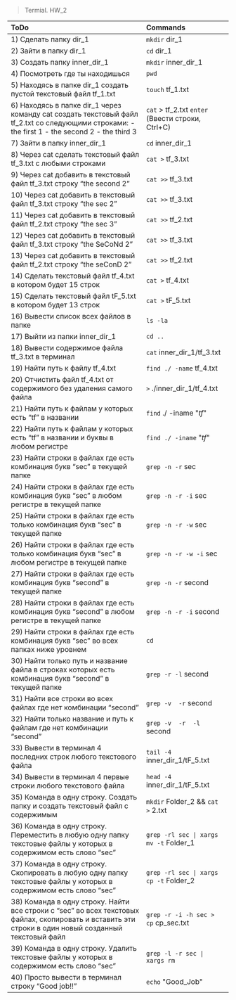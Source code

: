 
> Termial. HW_2

|ToDo|Commands|
|:----|:-------|
|1) Сделать папку dir_1|`mkdir` dir_1|
|2) Зайти в папку dir_1|`cd` dir_1|
|3) Создать папку inner_dir_1|`mkdir` inner_dir_1|
|4) Посмотреть где ты находишься|`pwd`|
|5) Находясь в папке dir_1 создать пустой текстовый файл tf_1.txt|`touch` tf_1.txt|
|6) Находясь в папке dir_1 через команду cat создать текстовый файл tf_2.txt со следующими строками: - the first 1 - the second 2 - the third 3|`cat` > tf_2.txt `enter` (Ввести строки, Ctrl+C)|
|7) Зайти в папку inner_dir_1|`cd` inner_dir_1|
|8) Через cat сделать текстовый файл tf_3.txt  c любыми строками|`cat >` tf_3.txt|
|9) Через cat добавить в текстовый файл tf_3.txt строку “the second 2”|`cat >>` tf_3.txt|
|10) Через cat добавить в текстовый файл tf_3.txt строку “the sec 2”|`cat >>` tf_3.txt|
|11) Через cat добавить в текстовый файл tf_2.txt строку “the sec 3”|`cat >>` tf_2.txt|
|12) Через cat добавить в текстовый файл tf_3.txt строку “the SeCoNd 2”|`cat >>` tf_3.txt|
|13) Через cat добавить в текстовый файл tf_2.txt строку “the seConD 2”|`cat >>` tf_2.txt|
|14) Сделать текстовый файл tf_4.txt в котором будет 15 строк|`cat >` tf_4.txt|
|15) Сделать текстовый файл tF_5.txt в котором будет 13 строк|`cat >` tF_5.txt|
|16) Вывести список всех файлов в папке|`ls -la`|
|17) Выйти из папки inner_dir_1|`cd ..`|
|18) Вывести содержимое файла tf_3.txt в терминал|`cat` inner_dir_1/tf_3.txt|
|19) Найти путь к файлу tf_4.txt|`find ./ -name` tf_4.txt|
|20) Отчистить файл tf_4.txt от содержимого без удаления самого файла|`>` ./inner_dir_1/tf_4.txt|
|21) Найти путь к файлам у которых есть  “tf” в названии|`find` ./ -iname "*tf*"|
|22) Найти путь к файлам у которых есть  “tf” в названии и буквы в любом регистре|`find ./ -iname` "*tf*"|
|23) Найти строки в файлах где есть комбинация букв “sec” в текущей папке|`grep -n -r` sec|
|24) Найти строки в файлах где есть комбинация букв “sec” в любом регистре в текущей папке|`grep -n -r -i` sec|
|25) Найти строки в файлах где есть только комбинация букв “sec” в текущей папке|`grep -n -r -w` sec|
|26) Найти строки в файлах где есть только комбинация букв “sec” в любом регистре в текущей папке|`grep -n -r -w -i` sec|
|27) Найти строки в файлах где есть комбинация букв “second” в текущей папке|`grep -n -r` second|
|28) Найти строки в файлах где есть комбинация букв “second” в любом регистре в текущей папке|`grep -n -r -i` second|
|29) Найти строки в файлах где есть комбинация букв “sec” во всех папках ниже уровнем|`cd` | `grep -n -r` sec|
|30) Найти только путь и название файла в строках которых есть комбинация букв “second” в текущей папке|`grep -r -l` second|
|31) Найти все строки во всех файлах где нет комбинации “second”|`grep -v  -r` second|
|32) Найти только название и путь к файлам где нет комбинации “second”|`grep -v  -r  -l` second|
|33) Вывести в терминал 4 последних строк любого текстового файла|`tail -4` inner_dir_1/tF_5.txt|
|34) Вывести в терминал 4 первые строки любого текстового файла|`head -4` inner_dir_1/tF_5.txt|
|35) Команда в одну строку. Создать папку и создать текстовый файл с содержимым|`mkdir` Folder_2 && `cat >` 2.txt|
|36) Команда в одну строку. Переместить в любую одну папку текстовые файлы у которых в содержимом есть слово “sec”|`grep -rl sec \| xargs mv -t` Folder_1|
|37) Команда в одну строку. Скопировать в любую одну папку текстовые файлы у которых в содержимом есть слово “sec”|`grep -rl sec \| xargs cp -t` Folder_2|
|38) Команда в одну строку. Найти все строки c “sec” во всех текстовых файлах, скопировать и вставить эти строки в один новый созданный текстовый файл|`grep -r -i -h sec > cp` cp_sec.txt|
|39) Команда в одну строку. Удалить текстовые файлы у которых в содержимом есть слово “sec”|`grep -l -r sec \| xargs rm`|
|40) Просто вывести в терминал строку “Good job!!”|`echo` "Good_Job"|
